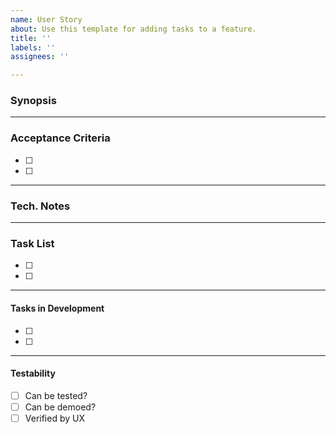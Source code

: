```yaml
---
name: User Story
about: Use this template for adding tasks to a feature.
title: ''
labels: ''
assignees: ''

---
```


### Synopsis
_____________
### Acceptance Criteria
- [ ]
- [ ]
________________
### Tech. Notes
________________
### Task List
- [ ]
- [ ]
_________________
#### Tasks in Development
- [ ]
- [ ]
_________________

#### Testability
- [ ] Can be tested?
- [ ] Can be demoed?
- [ ] Verified by UX

